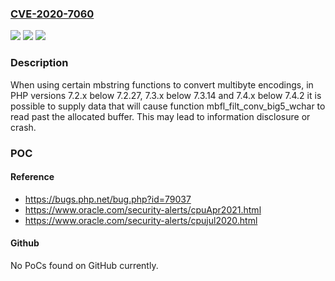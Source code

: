 ### [CVE-2020-7060](https://cve.mitre.org/cgi-bin/cvename.cgi?name=CVE-2020-7060)
![](https://img.shields.io/static/v1?label=Product&message=PHP&color=blue)
![](https://img.shields.io/static/v1?label=Version&message=7.2.x%3C%207.2.27%20&color=brighgreen)
![](https://img.shields.io/static/v1?label=Vulnerability&message=CWE-125%20Out-of-bounds%20Read&color=brighgreen)

### Description

When using certain mbstring functions to convert multibyte encodings, in PHP versions 7.2.x below 7.2.27, 7.3.x below 7.3.14 and 7.4.x below 7.4.2 it is possible to supply data that will cause function mbfl_filt_conv_big5_wchar to read past the allocated buffer. This may lead to information disclosure or crash.

### POC

#### Reference
- https://bugs.php.net/bug.php?id=79037
- https://www.oracle.com/security-alerts/cpuApr2021.html
- https://www.oracle.com/security-alerts/cpujul2020.html

#### Github
No PoCs found on GitHub currently.

